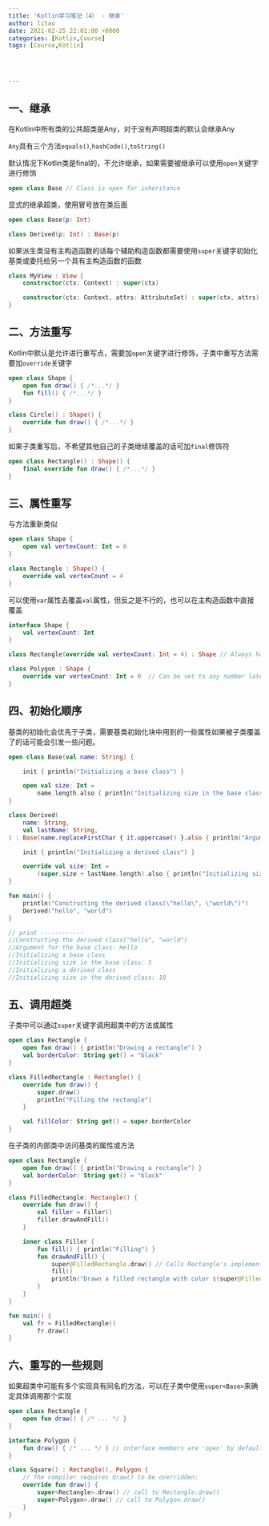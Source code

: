```yaml
---
title: 'Kotlin学习笔记（4） - 继承'
author: litao
date: 2021-02-25 22:01:00 +0800
categories: [Kotlin,Course]
tags: [Course,Kotlin]




---
```






 ## 一、继承

在Kotlin中所有类的公共超类是Any，对于没有声明超类的默认会继承Any

`Any`具有三个方法`equals()`,`hashCode()`,`toString()`

默认情况下Kotlin类是final的，不允许继承，如果需要被继承可以使用`open`关键字进行修饰

```kotlin
open class Base // Class is open for inheritance
```

显式的继承超类，使用冒号放在类后面

```kotlin
open class Base(p: Int)

class Derived(p: Int) : Base(p)
```

如果派生类没有主构造函数的话每个辅助构造函数都需要使用`super`关键字初始化基类或委托给另一个具有主构造函数的函数

```kotlin
class MyView : View {
    constructor(ctx: Context) : super(ctx)

    constructor(ctx: Context, attrs: AttributeSet) : super(ctx, attrs)
}
```

## 二、方法重写

Kotlin中默认是允许进行重写点，需要加`open`关键字进行修饰，子类中重写方法需要加`override`关键字

```kotlin
open class Shape {
    open fun draw() { /*...*/ }
    fun fill() { /*...*/ }
}

class Circle() : Shape() {
    override fun draw() { /*...*/ }
}
```

如果子类重写后，不希望其他自己的子类继续覆盖的话可加`final`修饰符

```kotlin
open class Rectangle() : Shape() {
    final override fun draw() { /*...*/ }
}
```

## 三、属性重写

与方法重新类似

```kotlin
open class Shape {
    open val vertexCount: Int = 0
}

class Rectangle : Shape() {
    override val vertexCount = 4
}
```

可以使用`var`属性去覆盖`val`属性，但反之是不行的，也可以在主构造函数中直接覆盖

```kotlin
interface Shape {
    val vertexCount: Int
}

class Rectangle(override val vertexCount: Int = 4) : Shape // Always has 4 vertices

class Polygon : Shape {
    override var vertexCount: Int = 0  // Can be set to any number later
}
```

## 四、初始化顺序

基类的初始化会优先于子类，需要基类初始化块中用到的一些属性如果被子类覆盖了的话可能会引发一些问题。

```kotlin
open class Base(val name: String) {

    init { println("Initializing a base class") }

    open val size: Int = 
        name.length.also { println("Initializing size in the base class: $it") }
}

class Derived(
    name: String,
    val lastName: String,
) : Base(name.replaceFirstChar { it.uppercase() }.also { println("Argument for the base class: $it") }) {

    init { println("Initializing a derived class") }

    override val size: Int =
        (super.size + lastName.length).also { println("Initializing size in the derived class: $it") }
}

fun main() {
    println("Constructing the derived class(\"hello\", \"world\")")
    Derived("hello", "world")
}

// print ------------
//Constructing the derived class("hello", "world")
//Argument for the base class: Hello
//Initializing a base class
//Initializing size in the base class: 5
//Initializing a derived class
//Initializing size in the derived class: 10


```

## 五、调用超类

子类中可以通过`super`关键字调用超类中的方法或属性

```kotlin
open class Rectangle {
    open fun draw() { println("Drawing a rectangle") }
    val borderColor: String get() = "black"
}

class FilledRectangle : Rectangle() {
    override fun draw() {
        super.draw()
        println("Filling the rectangle")
    }

    val fillColor: String get() = super.borderColor
}
```

在子类的内部类中访问基类的属性或方法

```kotlin
open class Rectangle {
    open fun draw() { println("Drawing a rectangle") }
    val borderColor: String get() = "black"
}

class FilledRectangle: Rectangle() {
    override fun draw() {
        val filler = Filler()
        filler.drawAndFill()
    }

    inner class Filler {
        fun fill() { println("Filling") }
        fun drawAndFill() {
            super@FilledRectangle.draw() // Calls Rectangle's implementation of draw()
            fill()
            println("Drawn a filled rectangle with color ${super@FilledRectangle.borderColor}") // Uses Rectangle's implementation of borderColor's get()
        }
    }
}

fun main() {
    val fr = FilledRectangle()
        fr.draw()
}
```

## 六、重写的一些规则

如果超类中可能有多个实现具有同名的方法，可以在子类中使用`super<Base>`来确定具体调用那个实现

```kotlin
open class Rectangle {
    open fun draw() { /* ... */ }
}

interface Polygon {
    fun draw() { /* ... */ } // interface members are 'open' by default
}

class Square() : Rectangle(), Polygon {
    // The compiler requires draw() to be overridden:
    override fun draw() {
        super<Rectangle>.draw() // call to Rectangle.draw()
        super<Polygon>.draw() // call to Polygon.draw()
    }
}
```

